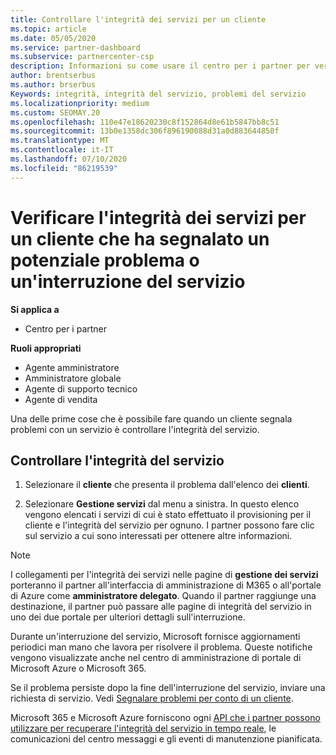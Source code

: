 ```yaml
---
title: Controllare l'integrità dei servizi per un cliente
ms.topic: article
ms.date: 05/05/2020
ms.service: partner-dashboard
ms.subservice: partnercenter-csp
description: Informazioni su come usare il centro per i partner per verificare l'integrità dei servizi per un cliente quando si verifica un problema con un servizio.
author: brentserbus
ms.author: brserbus
Keywords: integrità, integrità del servizio, problemi del servizio
ms.localizationpriority: medium
ms.custom: SEOMAY.20
ms.openlocfilehash: 110e47e18620230c8f152864d8e61b5847bb8c51
ms.sourcegitcommit: 13b0e1358dc306f896190088d31a0d883644850f
ms.translationtype: MT
ms.contentlocale: it-IT
ms.lasthandoff: 07/10/2020
ms.locfileid: "86219539"
---
```

# <a name="check-service-health-for-a-customer-reporting-a-potential-service-problem-or-outage"></a>Verificare l'integrità dei servizi per un cliente che ha segnalato un potenziale problema o un'interruzione del servizio

**Si applica a**

- Centro per i partner

**Ruoli appropriati**

- Agente amministratore
- Amministratore globale
- Agente di supporto tecnico
- Agente di vendita

Una delle prime cose che è possibile fare quando un cliente segnala problemi con un servizio è controllare l'integrità del servizio. 

## <a name="check-service-health"></a>Controllare l'integrità del servizio

1. Selezionare il **cliente** che presenta il problema dall'elenco dei **clienti**.

2. Selezionare **Gestione servizi** dal menu a sinistra. In questo elenco vengono elencati i servizi di cui è stato effettuato il provisioning per il cliente e l'integrità del servizio per ognuno. I partner possono fare clic sul servizio a cui sono interessati per ottenere altre informazioni. 

>[!NOTE] 
> I collegamenti per l'integrità dei servizi nelle pagine di **gestione dei servizi** porteranno il partner all'interfaccia di amministrazione di M365 o all'portale di Azure come **amministratore delegato**. Quando il partner raggiunge una destinazione, il partner può passare alle pagine di integrità del servizio in uno dei due portale per ulteriori dettagli sull'interruzione.
 
Durante un'interruzione del servizio, Microsoft fornisce aggiornamenti periodici man mano che lavora per risolvere il problema. Queste notifiche vengono visualizzate anche nel centro di amministrazione di portale di Microsoft Azure o Microsoft 365.

Se il problema persiste dopo la fine dell'interruzione del servizio, inviare una richiesta di servizio. Vedi [Segnalare problemi per conto di un cliente](report-problems-on-behalf-of-a-customer.md).

Microsoft 365 e Microsoft Azure forniscono ogni [API che i partner possono utilizzare per recuperare l'integrità del servizio in tempo reale](get-automated-service-notifications-with-our-apis.md), le comunicazioni del centro messaggi e gli eventi di manutenzione pianificata.

 

